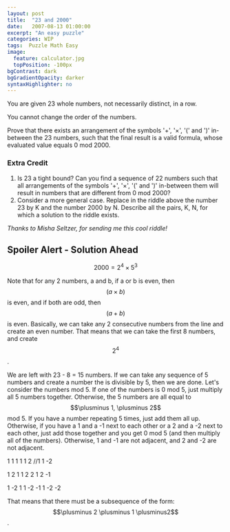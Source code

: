 ```yaml
---
layout: post
title:  "23 and 2000"
date:   2007-08-13 01:00:00
excerpt: "An easy puzzle"
categories: WIP
tags:  Puzzle Math Easy
image:
  feature: calculator.jpg
  topPosition: -100px
bgContrast: dark
bgGradientOpacity: darker
syntaxHighlighter: no
---
```

You are given 23 whole numbers, not necessarily distinct, in a row.

You cannot change the order of the numbers.

Prove that there exists an arrangement of the symbols '+', '×', '(' and ')' in-between the 23 numbers, such that the final result is a valid formula, whose evaluated value equals 0 mod 2000.

### Extra Credit 

1. Is 23 a tight bound? Can you find a sequence of 22 numbers such that all arrangements of the symbols '+', '×', '(' and ')' in-between them will result in numbers that are different from 0 mod 2000?
2. Consider a more general case. Replace in the riddle above the number 23 by K and the number 2000 by N. Describe all the pairs, K, N, for which a solution to the riddle exists.

*Thanks to Misha Seltzer, for sending me this cool riddle!*

## Spoiler Alert - Solution Ahead

$$2000 = 2^4 \times 5^3$$

Note that for any 2 numbers, a and b, if a or b is even, then $$(a \times b)$$ is even, and if both are odd, then $$(a + b)$$ is even. Basically, we can take any 2 consecutive numbers from the line and create an even number. That means that we can take the first 8 numbers, and create $$2^4$$.

We are left with 23 - 8 = 15 numbers. If we can take any sequence of 5 numbers and create a number the is divisible by 5, then we are done. Let's consider the numbers mod 5. If one of the numbers is 0 mod 5, just multiply all 5 numbers together. Otherwise, the 5 numbers are all equal to $$\plusminus 1, \plusminus 2$$ mod 5. If you have a number repeating 5 times, just add them all up. Otherwise, if you have a 1 and a -1 next to each other or a 2 and a -2 next to each other, just add those together and you get 0 mod 5 (and then multiply all of the numbers). Otherwise, 1 and -1 are not adjacent, and 2 and -2 are not adjacent.

1 1 1
1 1 2
//1 1 -2

1 2 1
1 2 2
1 2 -1

1 -2 1
1 -2 -1
1 -2 -2

That means that there must be a subsequence of the form: $$\plusminus 2 \plusminus 1 \plusminus2$$.
